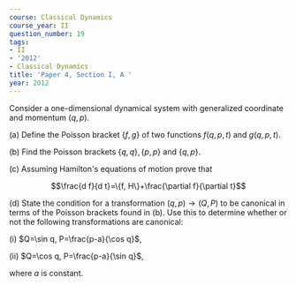 ```yaml
---
course: Classical Dynamics
course_year: II
question_number: 19
tags:
- II
- '2012'
- Classical Dynamics
title: 'Paper 4, Section I, A '
year: 2012
---
```




Consider a one-dimensional dynamical system with generalized coordinate and momentum $(q, p)$.

(a) Define the Poisson bracket $\{f, g\}$ of two functions $f(q, p, t)$ and $g(q, p, t)$.

(b) Find the Poisson brackets $\{q, q\},\{p, p\}$ and $\{q, p\}$.

(c) Assuming Hamilton's equations of motion prove that

$$\frac{d f}{d t}=\{f, H\}+\frac{\partial f}{\partial t}$$

(d) State the condition for a transformation $(q, p) \rightarrow(Q, P)$ to be canonical in terms of the Poisson brackets found in (b). Use this to determine whether or not the following transformations are canonical:

(i) $Q=\sin q, P=\frac{p-a}{\cos q}$,

(ii) $Q=\cos q, P=\frac{p-a}{\sin q}$,

where $a$ is constant.